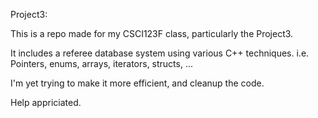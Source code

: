 Project3:

This is a repo made for my CSCI123F class, particularly the Project3.

It includes a referee database system using various C++ techniques.
i.e. Pointers, enums, arrays, iterators, structs, ...

I'm yet trying to make it more efficient, and cleanup the code.

Help appriciated.
